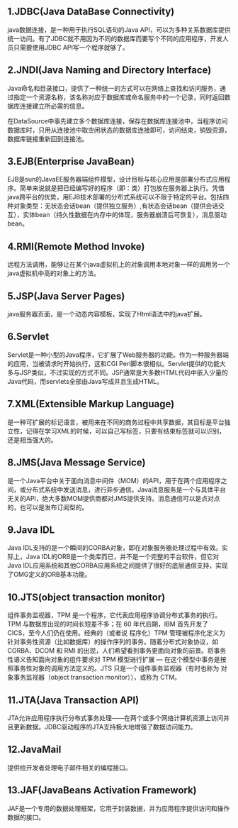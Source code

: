 
## 1.JDBC(Java DataBase Connectivity)

java数据连接，是一种用于执行SQL语句的Java API，可以为多种关系数据库提供统一访问。有了JDBC就不用因为不同的数据库而要写个不同的应用程序，开发人员只需要使用JDBC API写一个程序就够了。

## 2.JNDI(Java Naming and Directory Interface)

Java命名和目录接口，提供了一种统一的方式可以在网络上查找和访问服务，通过指定一个资源名称，该名称对应于数据库或命名服务中的一个记录，同时返回数据库连接建立所必需的信息。

在DataSource中事先建立多个数据库连接，保存在数据库连接池中，当程序访问数据库时，只用从连接池中取空闲状态的数据库连接即可，访问结束，销毁资源，数据库链接重新回到连接池。



## 3.EJB(Enterprise JavaBean)

EJB是sun的JavaEE服务器端组件模型，设计目标与核心应用是部署分布式应用程序。简单来说就是把已经编写好的程序（即：类）打包放在服务器上执行。凭借java跨平台的优势，用EJB技术部署的分布式系统可以不限于特定的平台。包括四种对象类型：无状态会话bean（提供独立服务）,有状态会话bean（提供会话交互），实体bean（持久性数据在内存中的体现，服务器崩溃后可恢复），消息驱动bean。

## 4.RMI(Remote Method Invoke)

远程方法调用，能够让在某个java虚拟机上的对象调用本地对象一样的调用另一个java虚拟机中高的对象上的方法。

## 5.JSP(Java Server Pages)

java服务器页面，是一个动态内容模板，实现了Html语法中的java扩展。

## 6.Servlet

Servlet是一种小型的Java程序，它扩展了Web服务器的功能。作为一种服务器端的应用，当被请求时开始执行，这和CGI Perl脚本很相似。Servlet提供的功能大多与JSP类似，不过实现的方式不同。JSP通常是大多数HTML代码中嵌入少量的Java代码，而servlets全部由Java写成并且生成HTML。

## 7.XML(Extensible Markup Language)

是一种可扩展的标记语言，被用来在不同的商务过程中共享数据，其目标是平台独立性，记得在学习XML的时候，可以自己写标签，只要有结束标签就可以识别，还是相当强大的。

## 8.JMS(Java Message Service)

是一个Java平台中关于面向消息中间件（MOM）的API，用于在两个应用程序之间，或分布式系统中发送消息，进行异步通信。Java消息服务是一个与具体平台无关的API，绝大多数MOM提供商都对JMS提供支持。消息通信可以是点对点的，也可以是发布订阅型的。

## 9.Java IDL

Java IDL支持的是一个瞬间的CORBA对象，即在对象服务器处理过程中有效。实际上，Java IDL的ORB是一个类库而已，并不是一个完整的平台软件，但它对Java IDL应用系统和其他CORBA应用系统之间提供了很好的底层通信支持，实现了OMG定义的ORB基本功能。

## 10.JTS(object transaction monitor)

组件事务监视器，TPM 是一个程序，它代表应用程序协调分布式事务的执行。TPM 与数据库出现的时间长短差不多；在 60 年代后期，IBM 首先开发了 CICS，至今人们仍在使用。经典的（或者说 程序化）TPM 管理被程序化定义为针对事务性资源（比如数据库）的操作序列的事务。随着分布式对象协议，如 CORBA、DCOM 和 RMI 的出现，人们希望看到事务更面向对象的前景。将事务性语义告知面向对象的组件要求对 TPM 模型进行扩展 ― 在这个模型中事务是按照事务性对象的调用方法定义的。JTS 只是一个组件事务监视器（有时也称为 对象事务监视器（object transaction monitor）），或称为 CTM。

## 11.JTA(Java Transaction API)

JTA允许应用程序执行分布式事务处理——在两个或多个网络计算机资源上访问并且更新数据。JDBC驱动程序的JTA支持极大地增强了数据访问能力。

## 12.JavaMail

提供给开发者处理电子邮件相关的编程接口。

## 13.JAF(JavaBeans Activation Framework)

JAF是一个专用的数据处理框架，它用于封装数据，并为应用程序提供访问和操作数据的接口。
